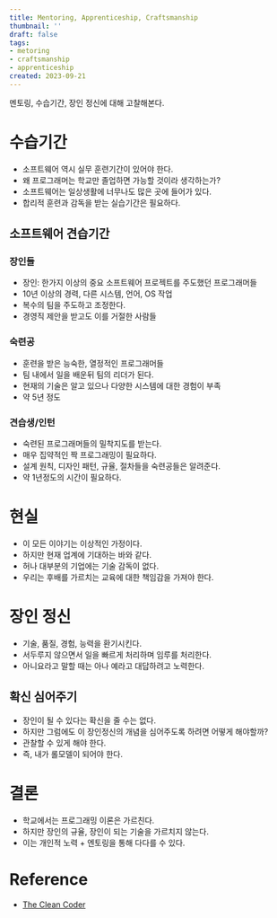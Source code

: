 ```yaml
---
title: Mentoring, Apprenticeship, Craftsmanship
thumbnail: ''
draft: false
tags:
- metoring
- craftsmanship
- apprenticeship
created: 2023-09-21
---
```


멘토링, 수습기간, 장인 정신에 대해 고찰해본다.

# 수습기간

* 소프트웨어 역시 실무 훈련기간이 있어야 한다.
* 왜 프로그래머는 학교만 졸업하면 가능할 것이라 생각하는가?
* 소프트웨어는 일상생활에 너무나도 많은 곳에 들어가 있다.
* 합리적 훈련과 감독을 받는 실습기간은 필요하다.

## 소프트웨어 견습기간

### 장인들

* 장인: 한가지 이상의 중요 소프트웨어 프로젝트를 주도했던 프로그래머들
* 10년 이상의 경력, 다른 시스템, 언어, OS 작업
* 복수의 팀을 주도하고 조정한다.
* 경영직 제안을 받고도 이를 거절한 사람들

### 숙련공

* 훈련을 받은 능숙한, 열정적인 프로그래머들
* 팀 내에서 일을 배운뒤 팀의 리더가 된다.
* 현재의 기술은 알고 있으나 다양한 시스템에 대한 경험이 부족
* 약 5년 정도

### 견습생/인턴

* 숙련된 프로그래머들의 밀착지도를 받는다.
* 매우 집약적인 짝 프로그래밍이 필요하다.
* 설계 원칙, 디자인 패턴, 규율, 절차들을 숙련공들은 알려준다.
* 약 1년정도의 시간이 필요하다.

# 현실

* 이 모든 이야기는 이상적인 가정이다.
* 하지만 현재 업계에 기대하는 바와 같다.
* 허나 대부분의 기업에는 기술 감독이 없다.
* 우리는 후배를 가르치는 교육에 대한 책임감을 가져야 한다.

# 장인 정신

* 기술, 품질, 경험, 능력을 환기시킨다.
* 서두루지 않으면서 일을 빠르게 처리하며 임루를 처리한다.
* 아니요라고 말할 때는 아나 예라고 대답하려고 노력한다.

## 확신 심어주기

* 장인이 될 수 있다는 확신을 줄 수는 없다.
* 하지만 그럼에도 이 장인정신의 개념을 심어주도록 하려면 어떻게 해야할까?
* 관찰할 수 있게 해야 한다.
* 즉, 내가 롤모델이 되어야 한다.

# 결론

* 학교에서는 프로그래밍 이론은 가르친다.
* 하지만 장인의 규율, 장인이 되는 기술을 가르치지 않는다.
* 이는 개인적 노력 + 엔토링을 통해 다다를 수 있다.

# Reference

* [The Clean Coder](https://product.kyobobook.co.kr/detail/S000000935891)

